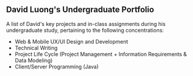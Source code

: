 ## David Luong's Undergraduate Portfolio<br>

A list of David's key projects and in-class assignments during his undergraduate study, pertaining to the following concentrations:
* Web & Mobile UX/UI Design and Development 
* Technical Writing
* Project Life Cycle (Project Management + Information Requirements & Data Modeling)
* Client/Server Programming (Java)

